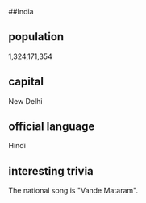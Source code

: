 ##India
## population
1,324,171,354

## capital
New Delhi

## official language
Hindi

## interesting trivia
The national song is "Vande Mataram".


